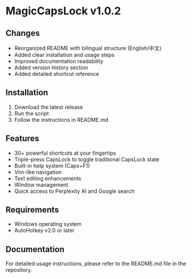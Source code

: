 # MagicCapsLock v1.0.2

## Changes
- Reorganized README with bilingual structure (English/中文)
- Added clear installation and usage steps
- Improved documentation readability
- Added version history section
- Added detailed shortcut reference

## Installation
1. Download the latest release
2. Run the script
3. Follow the instructions in README.md

## Features
- 30+ powerful shortcuts at your fingertips
- Triple-press CapsLock to toggle traditional CapsLock state
- Built-in help system (Caps+F1)
- Vim-like navigation
- Text editing enhancements
- Window management
- Quick access to Perplexity AI and Google search

## Requirements
- Windows operating system
- AutoHotkey v2.0 or later

## Documentation
For detailed usage instructions, please refer to the README.md file in the repository. 